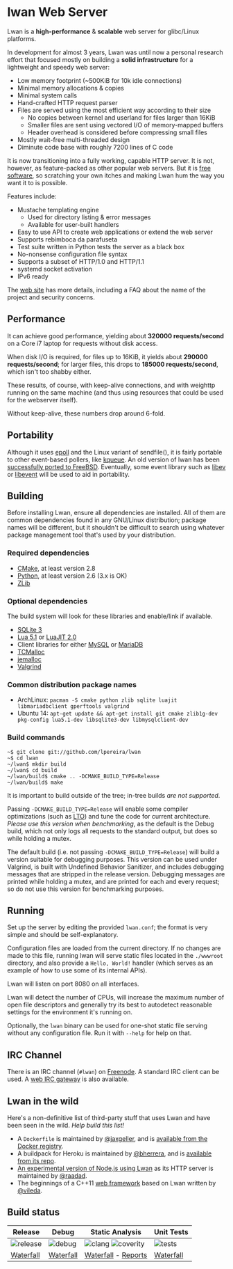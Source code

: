 lwan Web Server
===============

Lwan is a **high-performance** & **scalable** web server for glibc/Linux
platforms.

In development for almost 3 years, Lwan was until now a personal research
effort that focused mostly on building a **solid infrastructure** for
a lightweight and speedy web server:

  - Low memory footprint (~500KiB for 10k idle connections)
  - Minimal memory allocations & copies
  - Minimal system calls
  - Hand-crafted HTTP request parser
  - Files are served using the most efficient way according to their size
    - No copies between kernel and userland for files larger than 16KiB
    - Smaller files are sent using vectored I/O of memory-mapped buffers
    - Header overhead is considered before compressing small files
  - Mostly wait-free multi-threaded design
  - Diminute code base with roughly 7200 lines of C code

It is now transitioning into a fully working, capable HTTP server. It is
not, however, as feature-packed as other popular web servers. But it is
[free software](http://www.gnu.org/philosophy/free-sw.html), so scratching
your own itches and making Lwan hum the way you want it to is possible.

Features include:

  - Mustache templating engine
    - Used for directory listing & error messages
    - Available for user-built handlers
  - Easy to use API to create web applications or extend the web server
  - Supports rebimboca da parafuseta
  - Test suite written in Python tests the server as a black box
  - No-nonsense configuration file syntax
  - Supports a subset of HTTP/1.0 and HTTP/1.1
  - systemd socket activation
  - IPv6 ready

The [web site](http://lwan.ws) has more details, including a FAQ about the name of the project and security concerns.

Performance
-----------

It can achieve good performance, yielding about **320000 requests/second**
on a Core i7 laptop for requests without disk access.

When disk I/O is required, for files up to 16KiB, it yields about
**290000 requests/second**; for larger files, this drops to **185000
requests/second**, which isn't too shabby either.

These results, of course, with keep-alive connections, and with weighttp
running on the same machine (and thus using resources that could be used
for the webserver itself).

Without keep-alive, these numbers drop around 6-fold.

Portability
-----------

Although it uses [epoll](https://en.wikipedia.org/wiki/Epoll) and the
Linux variant of sendfile(), it is fairly portable to other event-based
pollers, like [kqueue](https://en.wikipedia.org/wiki/Kqueue).
An old version of lwan has been [successfully ported to
FreeBSD](https://github.com/rakuco/lwan/tree/kqueue-port).  Eventually,
some event library such as [libev](http://libev.schmorp.de) or
[libevent](http://libevent.org) will be used to aid in portability.

Building
--------

Before installing Lwan, ensure all dependencies are installed. All of them are common dependencies found in any GNU/Linux distribution; package names will be different, but it shouldn't be difficult to search using whatever package management tool that's used by your distribution.

### Required dependencies

 - [CMake](http://cmake.org), at least version 2.8
 - [Python](http://python.org), at least version 2.6 (3.x is OK)
 - [ZLib](http://zlib.net)

### Optional dependencies

The build system will look for these libraries and enable/link if available.

 - [SQLite 3](http://sqlite.org)
 - [Lua 5.1](http://www.lua.org) or [LuaJIT 2.0](http://luajit.org)
 - Client libraries for either [MySQL](https://dev.mysql.com) or [MariaDB](https://mariadb.org)
 - [TCMalloc](https://code.google.com/p/gperftools/)
 - [jemalloc](http://www.canonware.com/jemalloc)
 - [Valgrind](http://valgrind.org)

### Common distribution package names

 - ArchLinux: `pacman -S cmake python zlib sqlite luajit libmariadbclient gperftools valgrind`
 - Ubuntu 14: `apt-get update && apt-get install git cmake zlib1g-dev pkg-config lua5.1-dev libsqlite3-dev libmysqlclient-dev`

### Build commands

    ~$ git clone git://github.com/lpereira/lwan
    ~$ cd lwan
    ~/lwan$ mkdir build
    ~/lwan$ cd build
    ~/lwan/build$ cmake .. -DCMAKE_BUILD_TYPE=Release
    ~/lwan/build$ make

It is important to build outside of the tree; in-tree builds *are not supported*.

Passing `-DCMAKE_BUILD_TYPE=Release` will enable some compiler
optimizations (such as [LTO](http://gcc.gnu.org/wiki/LinkTimeOptimization))
and tune the code for current architecture. *Please use this version
when benchmarking*, as the default is the Debug build, which not only
logs all requests to the standard output, but does so while holding a
mutex.

The default build (i.e. not passing `-DCMAKE_BUILD_TYPE=Release`) will build
a version suitable for debugging purposes. This version can be used under
Valgrind, is built with Undefined Behavior Sanitizer, and includes debugging
messages that are stripped in the release version. Debugging messages are
printed while holding a mutex, and are printed for each and every request;
so do not use this version for benchmarking purposes.

Running
-------

Set up the server by editing the provided `lwan.conf`; the format is
very simple and should be self-explanatory.

Configuration files are loaded from the current directory. If no changes
are made to this file, running lwan will serve static files located in
the `./wwwroot` directory, and also provide a `Hello, World!` handler (which
serves as an example of how to use some of its internal APIs).

Lwan will listen on port 8080 on all interfaces.

Lwan will detect the number of CPUs, will increase the maximum number of
open file descriptors and generally try its best to autodetect reasonable
settings for the environment it's running on.

Optionally, the `lwan` binary can be used for one-shot static file serving
without any configuration file. Run it with `--help` for help on that.

IRC Channel
-----------

There is an IRC channel (`#lwan`) on [Freenode](http://freenode.net). A
standard IRC client can be used.  A [web IRC gateway](http://webchat.freenode.net?channels=%23lwan&uio=d4)
is also available.


Lwan in the wild
----------------

Here's a non-definitive list of third-party stuff that uses Lwan and have
been seen in the wild.  *Help build this list!*

* A `Dockerfile` is maintained by [@jaxgeller](https://github.com/jaxgeller), and is [available from the Docker registry](https://registry.hub.docker.com/u/jaxgeller/lwan/).
* A buildpack for Heroku is maintained by [@bherrera](https://github.com/bherrera), and is [available from its repo](https://github.com/bherrera/heroku-buildpack-lwan).
* [An experimental version of Node.js using Lwan](https://github.com/raadad/node-lwan) as its HTTP server is maintained by [@raadad](https://github.com/raadad).
* The beginnings of a C++11 [web framework](https://github.com/vileda/wfpp) based on Lwan written by [@vileda](https://github.com/vileda).

Build status
------------

| Release | Debug | Static Analysis | Unit Tests |
|---------|-------|-----------------|------------|
| ![release](http://buildbot.lwan.ws/buildstatusimage?builder=release&number=-1 "Release") | ![debug](http://buildbot.lwan.ws/buildstatusimage?builder=debug&number=-1 "Debug") | ![clang](http://buildbot.lwan.ws/buildstatusimage?builder=clang-analyze&number=-1 "Clang") ![coverity](https://scan.coverity.com/projects/375/badge.svg)| ![tests](http://buildbot.lwan.ws/buildstatusimage?builder=unit-tests&number=-1 "Tests")
| [Waterfall](http://buildbot.lwan.ws/waterfall?show=release) | [Waterfall](http://buildbot.lwan.ws/waterfall?show=debug) | [Waterfall](http://buildbot.lwan.ws/waterfall?show=clang-analyze) - [Reports](http://buildbot.lwan.ws/sa/) | [Waterfall](http://buildbot.lwan.ws/waterfall?show=unit-tests) |

